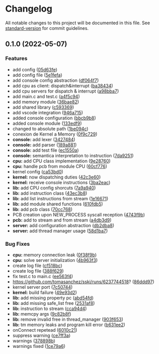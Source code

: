 # Changelog

All notable changes to this project will be documented in this file. See [standard-version](https://github.com/conventional-changelog/standard-version) for commit guidelines.

## 0.1.0 (2022-05-07)


### Features

* add config ([05d63fe](https://github.com/tomasanchez/sski/commits/05d63feb01f84063e1baa20e606f86a4520f493e))
* add config file ([5e1fefa](https://github.com/tomasanchez/sski/commits/5e1fefac80bccaf0c9eee715605df5713d2ee380))
* add console config abstraction ([df064f7](https://github.com/tomasanchez/sski/commits/df064f7e60b487f5be032af94ef7bfbba085b776))
* add cpu as client: dispatch&interrupt ([ba38434](https://github.com/tomasanchez/sski/commits/ba384343379e5c89b4626f962c905bc524787bf3))
* add cpu servers for dispatch & interrupt ([a98bba7](https://github.com/tomasanchez/sski/commits/a98bba73633ef57ef2f706f04b0abf5dbd4481ed))
* add main.c and test.c ([a4f5c94](https://github.com/tomasanchez/sski/commits/a4f5c94bea5398ea25c2e69ed268ead856d2350c))
* add memory module ([36bae82](https://github.com/tomasanchez/sski/commits/36bae82f49d54ecd86f2a9c5c164333bf00ceefe))
* add shared library ([c593369](https://github.com/tomasanchez/sski/commits/c5933691c78f196640956d9912970be29acf3ba3))
* add vscode integration ([946a715](https://github.com/tomasanchez/sski/commits/946a71537c5b7931376ad12f897095bc33d34062))
* added console configuration ([bbcb9b8](https://github.com/tomasanchez/sski/commits/bbcb9b812dc6531cc79f84f1eac8280c62c12340))
* added console module ([133edf9](https://github.com/tomasanchez/sski/commits/133edf9d7e98262250c851bf1fa4879eeeaab45f))
* changed to absolute path ([1be094c](https://github.com/tomasanchez/sski/commits/1be094c87ae80001982499c28b887dbf56a1bfde))
* conexion de Kernel a Memory ([0f9c729](https://github.com/tomasanchez/sski/commits/0f9c7298cebc8c4edf9883ddb2e1baaab83b2ee3))
* **console:** add lexer ([3427484](https://github.com/tomasanchez/sski/commits/34274843a64478ae9f401feae954896b0c1b5dcb))
* **console:** add parser ([189a881](https://github.com/tomasanchez/sski/commits/189a88166144b64e2d0ff9b6310afb83d7cf3b52))
* **console:** add test file ([ec1550a](https://github.com/tomasanchez/sski/commits/ec1550a81b7abc468962900c356b721aa5c556a7))
* **console:** semantica interpretation to instruction ([7da9251](https://github.com/tomasanchez/sski/commits/7da9251f9c74bb471330289a51707ae458f7072d))
* **cpu:** add CPU class implementation ([9e28760](https://github.com/tomasanchez/sski/commits/9e28760a191ae64189b987ca3a64f06cc7bab3a4))
* **cpu:** handle pcb from module CPU ([60cf776](https://github.com/tomasanchez/sski/commits/60cf7769cf7f011459651d73b93088a6ed463623))
* kernel config ([ca53bd0](https://github.com/tomasanchez/sski/commits/ca53bd00a2938c6eda45072479b7380322fe15dc))
* **kernel:** now dispatching duties ([42c3e60](https://github.com/tomasanchez/sski/commits/42c3e60b8c716a5de8778bccdfb124927842903a))
* **kernel:** receive console instructions ([3ba2eac](https://github.com/tomasanchez/sski/commits/3ba2eacdc1d38910bce94e3ac56f8c7ee97b6eaf))
* **lib:** add CPU config shorcuts ([7a9a940](https://github.com/tomasanchez/sski/commits/7a9a940c51827bf8b2362e795703a6d9e9aed6c0))
* **lib:** add instruction class ([43ec3b8](https://github.com/tomasanchez/sski/commits/43ec3b852f586c3733ad8c86b39ba886b96bb13f))
* **lib:** add list instructions from stream ([1e16671](https://github.com/tomasanchez/sski/commits/1e16671eada10050c10ae5c1db0acaaf5132ab3b))
* **lib:** add module shared functions ([610fdb5](https://github.com/tomasanchez/sski/commits/610fdb5873819e78753c847c51bab85588e5c6a2))
* **lib:** add pcb class ([70cc768](https://github.com/tomasanchez/sski/commits/70cc768c8dea7d51706386edc24c62f30858ac8d))
* PCB creation upon NEW_PROCESS syscall reception ([4743f9b](https://github.com/tomasanchez/sski/commits/4743f9b447dfc0f470022ecdbd612616d15ed272))
* **pcb:** add to stream and from stream ([a4db3d9](https://github.com/tomasanchez/sski/commits/a4db3d9713d37cc830cf0f19ff7bd421f1570b25))
* **server:** add configuration abstraction ([db2dba8](https://github.com/tomasanchez/sski/commits/db2dba8b3de432ff73ed58486f8d0dba0aee45bb))
* **server:** add thread manager usage ([58d1ba7](https://github.com/tomasanchez/sski/commits/58d1ba74e181ecbe6d09af0ceee3c8195b692596))


### Bug Fixes

* **cpu:** memory connection leak ([0f38f9b](https://github.com/tomasanchez/sski/commits/0f38f9b827f622973d488a2049c54a41e4a3881e))
* **cpu:** solve server initialization ([4b963f3](https://github.com/tomasanchez/sski/commits/4b963f3768dd408780e52dea158cee95a7a1f01a))
* create log file ([cf518bc](https://github.com/tomasanchez/sski/commits/cf518bc6f95e173b0ec556f1c5394db50c9ad4c6))
* create log file ([388f629](https://github.com/tomasanchez/sski/commits/388f6297681780253b938c75b9be3551abea861c))
* fix test.c to main.c ([ee563f4](https://github.com/tomasanchez/sski/commits/ee563f48a23471aaea3fe0a2f49990a9ecdd46b6))
* https://github.com/tomasanchez/sski/runs/6237744518? ([86ddd97](https://github.com/tomasanchez/sski/commits/86ddd9707f40c2ed537101e14fc07e9509820412))
* kernel server port ([7c50744](https://github.com/tomasanchez/sski/commits/7c50744f0b21c6f95e0e838dbc4b0e788878f711))
* **kernel:** build failure ([49e93d2](https://github.com/tomasanchez/sski/commits/49e93d2db756ff0a0b9b4a06b87e144970ee7646))
* **lib:** add missing property pc ([abd54fd](https://github.com/tomasanchez/sski/commits/abd54fdb95d3897ad7bd32db26932950a1a4c894))
* **lib:** add missing safe_list free ([2531af8](https://github.com/tomasanchez/sski/commits/2531af8bd2827d1bacc316b70dd9a83185d6cdcb))
* **lib:** instruction to stream ([cca94d4](https://github.com/tomasanchez/sski/commits/cca94d45765fced0d0ff55f91e2877dbfd36256d))
* **lib:** memcpy args ([9c82b8f](https://github.com/tomasanchez/sski/commits/9c82b8fb35845eae1f17153b9d3c7c6136a4d284))
* **lib:** remove invalid free in thread_manager ([903f653](https://github.com/tomasanchez/sski/commits/903f653c945d82382f17f74752cfc735553956c8))
* **lib:** tm memory leaks and program kill error ([b631ee2](https://github.com/tomasanchez/sski/commits/b631ee2a75deb86fdad4fa60b53bcebda31e6044))
* onConnect repetead ([6010c21](https://github.com/tomasanchez/sski/commits/6010c21a06da087827b4f164ac237de39cf99d9f))
* suppress warning ([ce7ff3a](https://github.com/tomasanchez/sski/commits/ce7ff3a1edc275d6d5902a51951cbe6414dce3bb))
* warnings ([378898b](https://github.com/tomasanchez/sski/commits/378898b6775b5025a3d3e8d83e53b0dd252c15c8))
* warnings fixed ([1ce79a6](https://github.com/tomasanchez/sski/commits/1ce79a6cd784023b7b468cbc7384c9f20a305c07))
